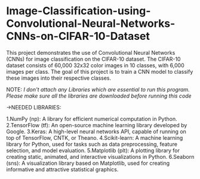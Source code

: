 # Image-Classification-using-Convolutional-Neural-Networks-CNNs-on-CIFAR-10-Dataset
This project demonstrates the use of Convolutional Neural Networks (CNNs) for image classification on the CIFAR-10 dataset. The CIFAR-10 dataset consists of 60,000 32x32 color images in 10 classes, with 6,000 images per class. The goal of this project is to train a CNN model to classify these images into their respective classes.


NOTE: *I don't attach any Libraries which are essential to run this program. Please make sure all the libraries are downloaded before running this code*

->NEEDED LIBRARIES:

1.NumPy (np): A library for efficient numerical computation in Python.
2.TensorFlow (tf): An open-source machine learning library developed by Google.
3.Keras: A high-level neural networks API, capable of running on top of TensorFlow, CNTK, or Theano.
4.Scikit-learn: A machine learning library for Python, used for tasks such as data preprocessing, feature selection, and model evaluation.
5.Matplotlib (plt): A plotting library for creating static, animated, and interactive visualizations in Python.
6.Seaborn (sns): A visualization library based on Matplotlib, used for creating informative and attractive statistical graphics.
